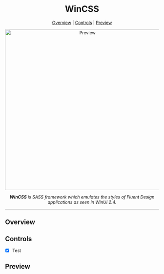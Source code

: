 <h1 align="center">WinCSS</h1>
  
<p align="center">
  <a href="#overview">Overview</a> |
  <a href="#controls">Controls</a> |
  <a href="https://tropix126.github.io/WinCSS" href="#docs">Preview</a>
</p>

<p align="center">
  <img alt="Preview" width="524" src="https://i.imgur.com/PEXdZv4.png">
<p align="center">

<p align="center">
  <i><strong>WinCSS</strong> is SASS framework which emulates the styles of Fluent Design applications as seen in WinUI 2.4.</i>
</p>

<hr>

## Overview

## Controls

  - [x] Test

## Preview
